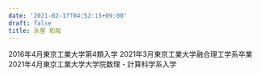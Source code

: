 ```yaml
---
date: '2021-02-17T04:52:15+09:00'
draft: false
title: 永里 和哉
---
```


2016年4月東京工業大学第4類入学 2021年3月東京工業大学融合理工学系卒業 2021年4月東京工業大学大学院数理・計算科学系入学